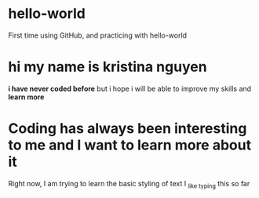 # hello-world
First time using GitHub, and practicing with hello-world
# hi my name is **kristina nguyen**
__i have never coded before__
but i hope i will be able to improve my skills
and __learn more__
# Coding has always been interesting to me and I want to learn more about it
Right now, I am trying to learn the basic styling of text
I <sub>like typing</sub> this so far 
